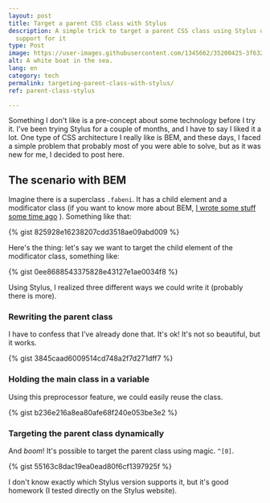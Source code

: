 ```yaml
---
layout: post
title: Target a parent CSS class with Stylus
description: A simple trick to target a parent CSS class using Stylus until CSS has
  support for it
type: Post
image: https://user-images.githubusercontent.com/1345662/35200425-3f63285c-fef5-11e7-8b44-14f470d8f4ba.jpg
alt: A white boat in the sea.
lang: en
category: tech
permalink: targeting-parent-class-with-stylus/
ref: parent-class-stylus

---
```

Something I don't like is a pre-concept about some technology before I try it. I've been trying Stylus for a couple of months, and I have to say I liked it a lot. One type of CSS architecture I really like is BEM, and these days, I faced a simple problem that probably most of you were able to solve, but as it was new for me, I decided to post here.

## The scenario with BEM

Imagine there is a superclass `.fabeni`. It has a child element and a modificator class (if you want to know more about BEM, [I wrote some stuff some time ago](bem-css-overview/) ). Something like that:

{% gist 825928e16238207cdd3518ae09abd009 %}

Here's the thing: let's say we want to target the child element of the modificator class, something like:

{% gist 0ee8688543375828e43127e1ae0034f8 %}

Using Stylus, I realized three different ways we could write it (probably there is more).

### Rewriting the parent class

I have to confess that I've already done that. It's ok! It's not so beautiful, but it works.

{% gist 3845caad6009514cd748a2f7d271dff7 %}

### Holding the main class in a variable

Using this preprocessor feature, we could easily reuse the class.

{% gist b236e216a8ea80afe68f240e053be3e2 %}

### Targeting the parent class dynamically

And _boom_! It's possible to target the parent class using magic. `^[0]`.

{% gist 55163c8dac19ea0ead80f6cf1397925f %}

I don't know exactly which Stylus version supports it, but it's good homework (I tested directly on the Stylus website).
